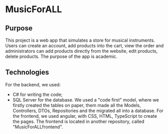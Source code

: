 # MusicForALL

## Purpose
  This project is a web app that simulates a store for musical instruments. Users can create an account, add products into the cart, view the order and administrators can add products directly from the website, edit products, delete products. The purpose of the app is academic.

## Technologies
  For the backend, we used:
   - C# for writing the code;
   - SQL Server for the database.
  We used a "code first" model, where we firstly created the tables on paper, them made all the Models, Controllers, DTOs, Repositories and the migrated all into a database.
  For the frontend, we used angular, with CSS, HTML, TypeScript to create the pages. The frontend is located in another repository, called "MusicForALLfrontend".
